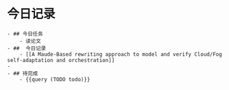 # 今日记录
	- ## 今日任务
		- 读论文
	- ##  今日记录
		- [[A Maude-Based rewriting approach to model and verify Cloud/Fog self-adaptation and orchestration]]
	-
	- ## 待完成
		- {{query (TODO todo)}}